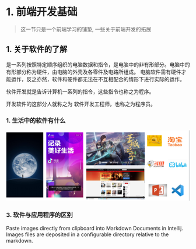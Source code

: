 # 1. 前端开发基础

> 这一节只是一个前端学习的铺垫, 一些关于前端开发的拓展

## 1. 关于软件的了解

是一系列按照特定顺序组织的电脑数据和指令，是电脑中的非有形部分。电脑中的有形部分称为硬件，由电脑的外壳及各零件及电路所组成。 电脑软件需有硬件才能运作，反之亦然，软件和硬件都无法在不互相配合的情形下进行实际的运作。

软件开发就是告诉计算机一系列的指令，这些指令也称之为程序。

开发软件的这部分人就称之为 软件开发工程师，也称之为程序员。

### 1. 生活中的软件有什么

![](1-前端开发基础_images/cf848396.png)

### 3. 软件与应用程序的区别

Paste images directly from clipboard into Markdown Documents in Intellij. Images files are deposited in a configurable directory relative to the markdown.
